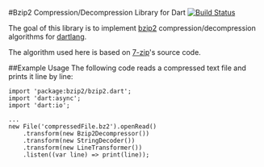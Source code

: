 #Bzip2 Compression/Decompression Library for Dart
[![Build Status](https://drone.io/github.com/pykello/dartlang-bzip2/status.png)](https://drone.io/github.com/pykello/dartlang-bzip2/latest)

The goal of this library is to implement [bzip2](http://www.bzip.org/) compression/decompression algorithms for [dartlang](http://www.dartlang.org/).

The algorithm used here is based on [7-zip](http://www.7-zip.org/)'s source code.

##Example Usage
The following code reads a compressed text file and prints it line by line:

    import 'package:bzip2/bzip2.dart';
    import 'dart:async';
    import 'dart:io';

    ...
    new File('compressedFile.bz2').openRead()
        .transform(new Bzip2Decompressor())
        .transform(new StringDecoder())
        .transform(new LineTransformer())
        .listen((var line) => print(line));


